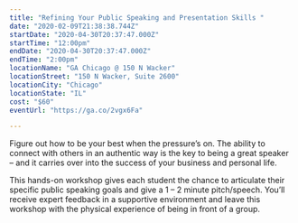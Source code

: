 ```yaml
---
title: "Refining Your Public Speaking and Presentation Skills "
date: "2020-02-09T21:38:38.744Z"
startDate: "2020-04-30T20:37:47.000Z"
startTime: "12:00pm"
endDate: "2020-04-30T20:37:47.000Z"
endTime: "2:00pm"
locationName: "GA Chicago @ 150 N Wacker"
locationStreet: "150 N Wacker, Suite 2600"
locationCity: "Chicago"
locationState: "IL"
cost: "$60"
eventUrl: "https://ga.co/2vgx6Fa"

---
```


Figure out how to be your best when the pressure’s on. The ability to connect with others in an authentic way is the key to being a great speaker – and it carries over into the success of your business and personal life.

This hands-on workshop gives each student the chance to articulate their specific public speaking goals and give a 1 – 2 minute pitch/speech. You’ll receive expert feedback in a supportive environment and leave this workshop with the physical experience of being in front of a group.

